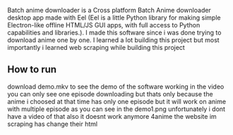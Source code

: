 Batch anime downloader is a Cross platform Batch Anime downloader desktop app made with
Eel (Eel is a little Python library for making simple Electron-like offline HTML/JS GUI apps,
with full access to Python capabilities and libraries.). I made this software since i was done
trying to download anime one by one. I learned a lot building this project
but most importantly i learned web scraping while building this project


## How to run
download demo.mkv to see the demo of the software working in the video you can only see one episode downloading
but thats only because the anime i choosed at that time has only one episode but it will work on anime with multiple episode as you can see
in the demo1.png unfortunately i dont have a video of that also it doesnt work anymore 4anime the website im scraping has change their html
